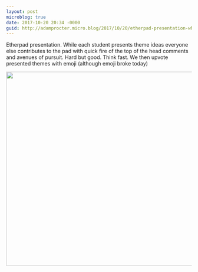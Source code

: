 ```yaml
---
layout: post
microblog: true
date: 2017-10-20 20:34 -0000
guid: http://adamprocter.micro.blog/2017/10/20/etherpad-presentation-while.html
---
```

Etherpad presentation. While each student presents theme ideas everyone else contributes to the pad with quick fire of the top of the head comments and avenues of pursuit. Hard but good. Think fast. We then upvote presented themes with emoji (although emoji broke today)

<img src="http://discursive.adamprocter.co.uk/uploads/2017/24f1e85b01.jpg" width="600" height="526" />

